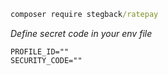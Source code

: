 ```cmd
composer require stegback/ratepay
```
*Define secret code in your env file*
```env
PROFILE_ID=""
SECURITY_CODE=""
```


